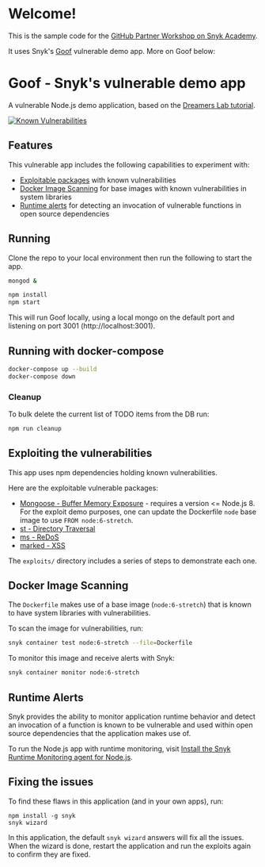 # Welcome! 

This is the sample code for the [GitHub Partner Workshop on Snyk Academy](https://solutions.snyk.io/partner-workshops/github).

It uses Snyk's [Goof](https://snyk.io/test/github/snyk/goof) vulnerable demo app. More on Goof below: 

# Goof - Snyk's vulnerable demo app
A vulnerable Node.js demo application, based on the [Dreamers Lab tutorial](http://dreamerslab.com/blog/en/write-a-todo-list-with-express-and-mongodb/).

[![Known Vulnerabilities](https://snyk.io/test/github/snyk/goof/badge.svg?style=flat-square)](https://snyk.io/test/github/snyk/goof)

## Features

This vulnerable app includes the following capabilities to experiment with:
* [Exploitable packages](#exploiting-the-vulnerabilities) with known vulnerabilities
* [Docker Image Scanning](#docker-image-scanning) for base images with known vulnerabilities in system libraries
* [Runtime alerts](#runtime-alerts) for detecting an invocation of vulnerable functions in open source dependencies

## Running

Clone the repo to your local environment then run the following to start the app. 
```bash
mongod &

npm install
npm start
```
This will run Goof locally, using a local mongo on the default port and listening on port 3001 (http://localhost:3001).

## Running with docker-compose
```bash
docker-compose up --build
docker-compose down
```

### Cleanup
To bulk delete the current list of TODO items from the DB run:
```bash
npm run cleanup
```

## Exploiting the vulnerabilities

This app uses npm dependencies holding known vulnerabilities.

Here are the exploitable vulnerable packages:
- [Mongoose - Buffer Memory Exposure](https://snyk.io/vuln/npm:mongoose:20160116) - requires a version <= Node.js 8. For the exploit demo purposes, one can update the Dockerfile `node` base image to use `FROM node:6-stretch`.
- [st - Directory Traversal](https://snyk.io/vuln/npm:st:20140206)
- [ms - ReDoS](https://snyk.io/vuln/npm:ms:20151024)
- [marked - XSS](https://snyk.io/vuln/npm:marked:20150520)

The `exploits/` directory includes a series of steps to demonstrate each one.

## Docker Image Scanning

The `Dockerfile` makes use of a base image (`node:6-stretch`) that is known to have system libraries with vulnerabilities.

To scan the image for vulnerabilities, run:
```bash
snyk container test node:6-stretch --file=Dockerfile
```

To monitor this image and receive alerts with Snyk:
```bash
snyk container monitor node:6-stretch
```

## Runtime Alerts

Snyk provides the ability to monitor application runtime behavior and detect an invocation of a function is known to be vulnerable and used within open source dependencies that the application makes use of.

To run the Node.js app with runtime monitoring, visit [Install the Snyk Runtime Monitoring agent for Node.js](https://support.snyk.io/hc/en-us/articles/360003699058-Snyk-runtime-monitoring-install-the-Snyk-agent-for-Node-js).

## Fixing the issues
To find these flaws in this application (and in your own apps), run:
```
npm install -g snyk
snyk wizard
```

In this application, the default `snyk wizard` answers will fix all the issues.
When the wizard is done, restart the application and run the exploits again to confirm they are fixed.
